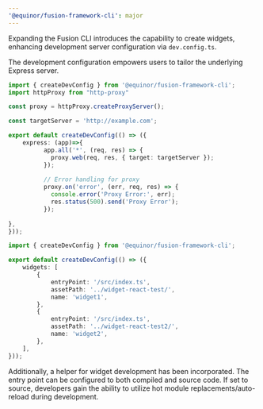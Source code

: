 ```yaml
---
'@equinor/fusion-framework-cli': major
---
```

Expanding the Fusion CLI introduces the capability to create widgets, enhancing development server configuration via `dev.config.ts`.

The development configuration empowers users to tailor the underlying Express server.

```typescript
import { createDevConfig } from '@equinor/fusion-framework-cli';
import httpProxy from "http-proxy"

const proxy = httpProxy.createProxyServer();

const targetServer = 'http://example.com'; 

export default createDevConfig(() => ({
    express: (app)=>{
          app.all('*', (req, res) => {
            proxy.web(req, res, { target: targetServer });
          });
          
          // Error handling for proxy
          proxy.on('error', (err, req, res) => {
            console.error('Proxy Error:', err);
            res.status(500).send('Proxy Error');
          });
          
},
}));
```

```typescript
import { createDevConfig } from '@equinor/fusion-framework-cli';

export default createDevConfig(() => ({
    widgets: [
        {
            entryPoint: '/src/index.ts',
            assetPath: '../widget-react-test/',
            name: 'widget1',
        },
        {
            entryPoint: '/src/index.ts',
            assetPath: '../widget-react-test2/',
            name: 'widget2',
        },
    ],
}));
```

Additionally, a helper for widget development has been incorporated. The entry point can be configured to both compiled and source code. If set to source, developers gain the ability to utilize hot module replacements/auto-reload during development.


